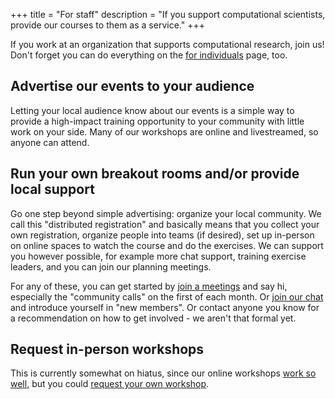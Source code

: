 +++
title = "For staff"
description = "If you support computational scientists, provide our courses to them as a service."
+++

If you work at an organization that supports computational research,
join us!  Don't forget you can do everything on the [for
individuals](@/join/individuals.md) page, too.

## Advertise our events to your audience

Letting your local audience know about our events is a simple way to
provide a high-impact training opportunity to your community with
little work on your side.  Many of our workshops are online and
livestreamed, so anyone can attend.

## Run your own breakout rooms and/or provide local support

Go one step beyond simple advertising: organize your local community.
We call this "distributed registration" and basically means that you
collect your own registration, organize people into teams (if
desired), set up in-person on online spaces to watch the course and do
the exercises.  We can support you however possible, for example more
chat support, training exercise leaders, and you can join our planning
meetings.

For any of these, you can get started by [join a
meetings](@/join/meetings.md) and say hi, especially the
"community calls" on the first of each month.  Or [join our
chat](https://coderefinery.github.io/manuals/chat/) and introduce
yourself in "new members".  Or contact anyone you know for a
recommendation on how to get involved - we aren't that formal yet.

## Request in-person workshops

This is currently somewhat on hiatus, since our online workshops [work
so well](@/workshops/teaching-style.md), but you could [request your
own workshop](@/workshops/request.md).
